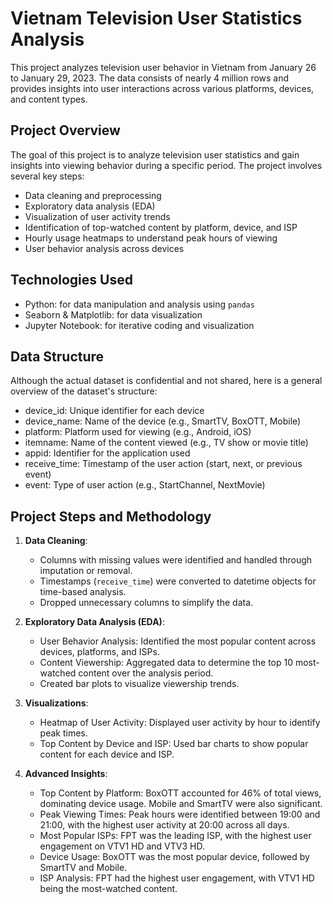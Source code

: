 # Vietnam Television User Statistics Analysis

This project analyzes television user behavior in Vietnam from January 26 to January 29, 2023. The data consists of nearly 4 million rows and provides insights into user interactions across various platforms, devices, and content types.

## Project Overview
The goal of this project is to analyze television user statistics and gain insights into viewing behavior during a specific period. The project involves several key steps:

* Data cleaning and preprocessing
* Exploratory data analysis (EDA)
* Visualization of user activity trends
* Identification of top-watched content by platform, device, and ISP
* Hourly usage heatmaps to understand peak hours of viewing
* User behavior analysis across devices

## Technologies Used
* Python: for data manipulation and analysis using `pandas`
* Seaborn & Matplotlib: for data visualization
* Jupyter Notebook: for iterative coding and visualization

## Data Structure
Although the actual dataset is confidential and not shared, here is a general overview of the dataset's structure:

* device_id: Unique identifier for each device
* device_name: Name of the device (e.g., SmartTV, BoxOTT, Mobile)
* platform: Platform used for viewing (e.g., Android, iOS)
* itemname: Name of the content viewed (e.g., TV show or movie title)
* appid: Identifier for the application used
* receive_time: Timestamp of the user action (start, next, or previous event)
* event: Type of user action (e.g., StartChannel, NextMovie)

## Project Steps and Methodology
1. **Data Cleaning**:
   * Columns with missing values were identified and handled through imputation or removal.
   * Timestamps (`receive_time`) were converted to datetime objects for time-based analysis.
   * Dropped unnecessary columns to simplify the data.

2. **Exploratory Data Analysis (EDA)**:
   * User Behavior Analysis: Identified the most popular content across devices, platforms, and ISPs.
   * Content Viewership: Aggregated data to determine the top 10 most-watched content over the analysis period.
   * Created bar plots to visualize viewership trends.

3. **Visualizations**:
   * Heatmap of User Activity: Displayed user activity by hour to identify peak times.
   * Top Content by Device and ISP: Used bar charts to show popular content for each device and ISP.

4. **Advanced Insights**:
   * Top Content by Platform: BoxOTT accounted for 46% of total views, dominating device usage. Mobile and SmartTV were also significant.
   * Peak Viewing Times: Peak hours were identified between 19:00 and 21:00, with the highest user activity at 20:00 across all days.
   * Most Popular ISPs: FPT was the leading ISP, with the highest user engagement on VTV1 HD and VTV3 HD.
   * Device Usage: BoxOTT was the most popular device, followed by SmartTV and Mobile.
   * ISP Analysis: FPT had the highest user engagement, with VTV1 HD being the most-watched content.
